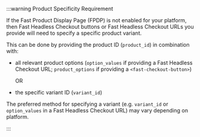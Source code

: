 :::warning Product Specificity Requirement

If the Fast Product Display Page (FPDP) is not enabled for your platform, then Fast Headless Checkout buttons or Fast Headless Checkout URLs you provide will need to specify a specific product variant.

This can be done by providing the product ID (`product_id`) in combination with:

- all relevant product options (`option_values` if providing a Fast Headless Checkout URL; `product_options` if providing a `<fast-checkout-button>`)

  OR

- the specific variant ID (`variant_id`)

The preferred method for specifying a variant (e.g. `variant_id` or `option_values` in a Fast Headless Checkout URL) may vary depending on platform.

:::
